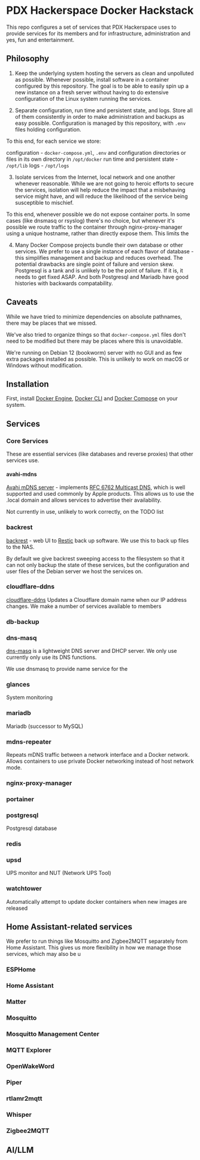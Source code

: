 # PDX Hackerspace Docker Hackstack

This repo configures a set of services that PDX Hackerspace uses to provide services for its members and for infrastructure, administration and yes, fun and entertainment.

## Philosophy

1. Keep the underlying system hosting the servers as clean and unpolluted as possible. Whenever possible, install software in a container configured by this repository. The goal is to be able to easily spin up a new instance on a fresh server without having to do extensive configuration of the Linux system running the services.

2. Separate configuration, run time and persistent state, and logs. Store all of them consistently in order to make administration and backups as easy possible. Configuration is managed by this repository, with `.env` files holding configuration.

  To this end, for each service we store:

  configuration - `docker-compose.yml`, `.env` and configuration directories or files in its own directory in `/opt/docker`
  run time and persistent state - `/opt/lib`
  logs - `/opt/logs`
  
3. Isolate services from the Internet, local network and one another whenever reasonable. While we are not going to heroic efforts to secure the services, isolation will help reduce the impact that a misbehaving service might have, and will reduce the likelihood of the service being susceptible to mischief.

  To this end, whenever possible we do not expose container ports. In some cases (like dnsmasq or rsyslog) there's no choice, but whenever it's possible we route
  traffic to the container through nginx-proxy-manager using a unique hostname, rather than directly expose them. This limits the

4. Many Docker Compose projects bundle their own database or other services. We prefer to use a single instance of each flavor of database - this simplifies management and backup and reduces overhead. The potential drawbacks are single point of failure and version skew. Postgresql is a tank and is unlikely to be the point of failure. If it is, it needs to get fixed ASAP. And both Postgresql and Mariadb have good histories with backwards compatability.

## Caveats

While we have tried to minimize dependencies on absolute pathnames, there may be places that we missed.

We've also tried to organize things so that `docker-compose.yml` files don't need to be modified but there may be places where this is unavoidable.

We're running on Debian 12 (bookworm) server with no GUI and as few extra packages installed as possible. This is unlikely to work on macOS or Windows without modification.

## Installation

First, install [Docker Engine](), [Docker CLI]() and [Docker Compose]() on your system.

## Services

### Core Services

These are essential services (like databases and reverse proxies) that other services use. 

#### avahi-mdns

[Avahi mDNS server](https://avahi.org) - implements [RFC 6762 Multicast DNS](https://www.rfc-editor.org/rfc/rfc6762),
which is well supported and used commonly by Apple products. This allows us to use the .local domain
and allows services to advertise their availability.

Not currently in use, unlikely to work correctly, on the TODO list

### backrest

[backrest](https://github.com/garethgeorge/backrest) - web UI to [Restic](https://restic.net) back up software. We use
this to back up files to the NAS.

By default we give backrest sweeping access to the filesystem so that it can not only backup the state of these services, but the configuration and user files of the Debian server we host the services on.

### cloudflare-ddns

[cloudflare-ddns](https://github.com/oznu/docker-cloudflare-ddns) Updates a Cloudflare domain name when our IP address changes. We make a number of services available to members 

### db-backup


### dns-masq

[dns-masq](https://thekelleys.org.uk/gitweb/?p=dnsmasq.git) is a lightweight DNS server and DHCP server. We only use currently only use its DNS functions.

We use dnsmasq to provide name service for the 

### glances

System monitoring

### mariadb

Mariadb (successor to MySQL)

### mdns-repeater

Repeats mDNS traffic between a network interface and a Docker network. Allows containers to use private Docker networking instead of host network mode.

### nginx-proxy-manager



### portainer

### postgresql

Postgresql database

### redis


### upsd

UPS monitor and NUT (Network UPS Tool)

### watchtower

Automatically attempt to update docker containers when new images are released

## Home Assistant-related services

We prefer to run things like Mosquitto and Zigbee2MQTT separately from Home Assistant. This gives us more flexibility
in how we manage those services, which may also be u

### ESPHome

### Home Assistant

### Matter

### Mosquitto

### Mosquitto Management Center

### MQTT Explorer

### OpenWakeWord

### Piper

### rtlamr2mqtt

### Whisper

### Zigbee2MQTT

## AI/LLM

